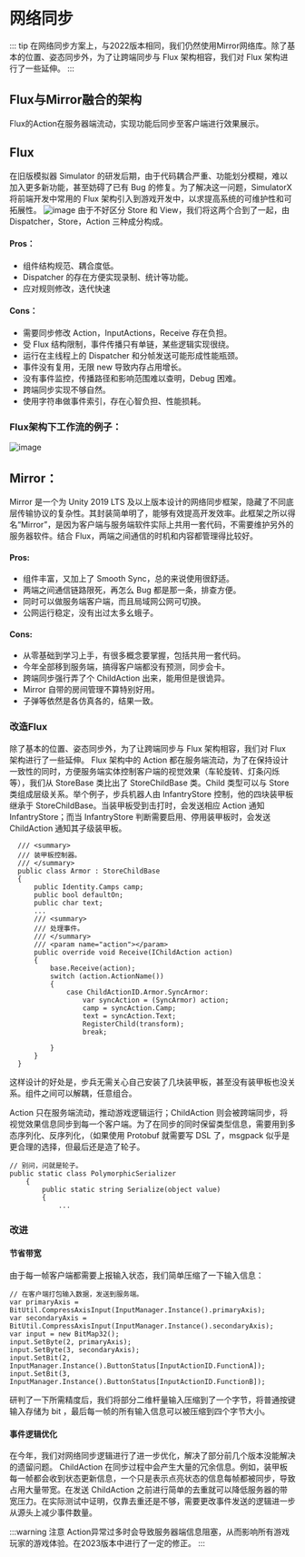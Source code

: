 # 网络同步
::: tip 在网络同步方案上，与2022版本相同，我们仍然使用Mirror网络库。除了基本的位置、姿态同步外，为了让跨端同步与 Flux 架构相容，我们对 Flux 架构进行了一些延伸。
:::

## Flux与Mirror融合的架构
Flux的Action在服务器端流动，实现功能后同步至客户端进行效果展示。

## Flux
在旧版模拟器 Simulator 的研发后期，由于代码耦合严重、功能划分模糊，难以加入更多新功能，甚至妨碍了已有 Bug 的修复。为了解决这一问题，SimulatorX 将前端开发中常用的 Flux 架构引入到游戏开发中，以求提高系统的可维护性和可拓展性。
![image](https://github.com/scutrobotlab/SimulatorX/assets/104719627/ab2b1ae6-9f86-41bc-8f1f-df17fcea2fd2)
由于不好区分 Store 和 View，我们将这两个合到了一起，由 Dispatcher，Store，Action 三种成分构成。

#### Pros：
- 组件结构规范、耦合度低。
- Dispatcher 的存在方便实现录制、统计等功能。
- 应对规则修改，迭代快速

#### Cons：
- 需要同步修改 Action，InputActions，Receive 存在负担。
- 受 Flux 结构限制，事件传播只有单链，某些逻辑实现很绕。
- 运行在主线程上的 Dispatcher 和分帧发送可能形成性能瓶颈。
- 事件没有复用，无限 new 导致内存占用增长。
- 没有事件监控，传播路径和影响范围难以查明，Debug 困难。
- 跨端同步实现不够自然。
- 使用字符串做事件索引，存在心智负担、性能损耗。

### Flux架构下工作流的例子：
![image](https://github.com/scutrobotlab/SimulatorX/assets/104719627/756e2b4b-3fb7-41f2-9960-72dea247610f)

## Mirror：
Mirror 是一个为 Unity 2019 LTS 及以上版本设计的网络同步框架，隐藏了不同底层传输协议的复杂性。其封装简单明了，能够有效提高开发效率。此框架之所以得名“Mirror”，是因为客户端与服务端软件实际上共用一套代码，不需要维护另外的服务器软件。结合 Flux，两端之间通信的时机和内容都管理得比较好。

#### Pros:
- 组件丰富，又加上了 Smooth Sync，总的来说使用很舒适。
- 两端之间通信链路限死，再怎么 Bug 都是那一条，排查方便。
- 同时可以做服务端客户端，而且局域网公网可切换。
- 公网运行稳定，没有出过太多幺蛾子。

#### Cons:
- 从零基础到学习上手，有很多概念要掌握，包括共用一套代码。
- 今年全部移到服务端，搞得客户端都没有预测，同步会卡。
- 跨端同步强行弄了个 ChildAction 出来，能用但是很诡异。
- Mirror 自带的房间管理不算特别好用。
- 子弹等依然是各仿真各的，结果一致。

### 改造Flux
除了基本的位置、姿态同步外，为了让跨端同步与 Flux 架构相容，我们对 Flux 架构进行了一些延伸。
Flux 架构中的 Action 都在服务端流动，为了在保持设计一致性的同时，方便服务端实体控制客户端的视觉效果（车轮旋转、灯条闪烁等），我们从 StoreBase 类比出了 StoreChildBase 类。Child 类型可以与 Store 类组成层级关系。举个例子，步兵机器人由 InfantryStore 控制，他的四块装甲板继承于 StoreChildBase。当装甲板受到击打时，会发送相应 Action 通知 InfantryStore；而当 InfantryStore 判断需要启用、停用装甲板时，会发送 ChildAction 通知其子级装甲板。
```
  /// <summary>
  /// 装甲板控制器。
  /// </summary>
  public class Armor : StoreChildBase
  {
      public Identity.Camps camp;
      public bool defaultOn;
      public char text;
      ...
      /// <summary>
      /// 处理事件。
      /// </summary>
      /// <param name="action"></param>
      public override void Receive(IChildAction action)
      {
          base.Receive(action);
          switch (action.ActionName())
          {
              case ChildActionID.Armor.SyncArmor:
                  var syncAction = (SyncArmor) action;
                  camp = syncAction.Camp;
                  text = syncAction.Text;
                  RegisterChild(transform);
                  break;
              
          }
      }
  }
  ```
这样设计的好处是，步兵无需关心自己安装了几块装甲板，甚至没有装甲板也没关系。组件之间可以解耦，任意组合。

Action 只在服务端流动，推动游戏逻辑运行；ChildAction 则会被跨端同步，将视觉效果信息同步到每一个客户端。为了在同步的同时保留类型信息，需要用到多态序列化、反序列化，（如果使用 Protobuf 就需要写 DSL 了，msgpack 似乎是更合理的选择，但最后还是造了轮子。
```
// 别问，问就是轮子。
public static class PolymorphicSerializer
    {
        public static string Serialize(object value)
        {
            ...
```

### 改进
#### 节省带宽
由于每一帧客户端都需要上报输入状态，我们简单压缩了一下输入信息：
```
// 在客户端打包输入数据，发送到服务端。
var primaryAxis = BitUtil.CompressAxisInput(InputManager.Instance().primaryAxis);
var secondaryAxis = BitUtil.CompressAxisInput(InputManager.Instance().secondaryAxis);
var input = new BitMap32();
input.SetByte(2, primaryAxis);
input.SetByte(3, secondaryAxis);
input.SetBit(2, InputManager.Instance().ButtonStatus[InputActionID.FunctionA]);
input.SetBit(3, InputManager.Instance().ButtonStatus[InputActionID.FunctionB]);

```
研判了一下所需精度后，我们将部分二维杆量输入压缩到了一个字节，将普通按键输入存储为 bit ，最后每一帧的所有输入信息可以被压缩到四个字节大小。
#### 事件逻辑优化
在今年，我们对网络同步逻辑进行了进一步优化，解决了部分前几个版本没能解决的遗留问题。
ChildAction 在同步过程中会产生大量的冗余信息。例如，装甲板每一帧都会收到状态更新信息，一个只是表示点亮状态的信息每帧都被同步，导致占用大量带宽。在发送 ChildAction 之前进行简单的去重就可以降低服务器的带宽压力。在实际测试中证明，仅靠去重还是不够，需要更改事件发送的逻辑进一步从源头上减少事件数量。

:::warning 注意
Action异常过多时会导致服务器端信息阻塞，从而影响所有游戏玩家的游戏体验。在2023版本中进行了一定的修正。
:::
